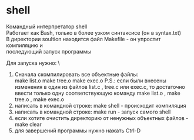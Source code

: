 # shell
Командный интерпретатор shell \
Работает как Bash, только в более узком синтаксисе (он в syntax.txt) \
В директории soultion находится файл Makefile - он упростит компиляцию и \
последующий запуск программы

Для запуска нужно: \
1) Сначала скомпилировать все объектные файлы: \
make list.o 
make tree.o 
make exec.o 
P.S.: если были внесены изменения в один из файлов list.c , tree.c или exec.c, то достаточно 
ввести только одну соответствующую команду make list.o , make tree.o , make exec.o 
2) написать в командной строке: make shell - происходит компиляция 
3) написать в командной строке: make run - запуск самого shell 
4) если хотите очистить директорию от ненужных объектных файлов - make clear 
5) для завершений программы нужно нажать Ctrl-D 
